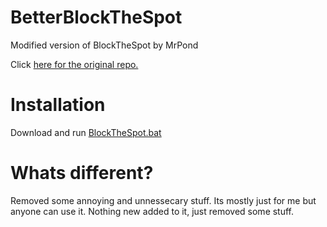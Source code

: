 # BetterBlockTheSpot
Modified version of BlockTheSpot by MrPond

Click <a href="https://github.com/mrpond/BlockTheSpot"> here for the original repo. </a>

# Installation

Download and run <a href="https://github.com/rxversedcode/BetterBlockTheSpot/releases/download/final/BlockTheSpot.bat">BlockTheSpot.bat</a>

# Whats different?

Removed some annoying and unnessecary stuff. Its mostly just for me but anyone can use it. Nothing new added to it, just removed some stuff.
